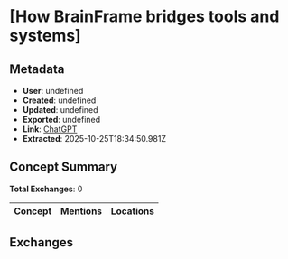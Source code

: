 # \[How BrainFrame bridges tools and systems\]

## Metadata

- **User**: undefined
- **Created**: undefined
- **Updated**: undefined
- **Exported**: undefined
- **Link**: [ChatGPT](undefined)
- **Extracted**: 2025-10-25T18:34:50.981Z

## Concept Summary

**Total Exchanges**: 0

| Concept | Mentions | Locations |
|---------|----------|----------|

## Exchanges

